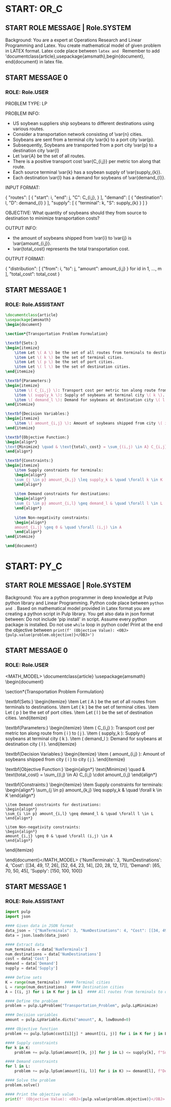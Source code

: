 # START: OR_C 
## START ROLE MESSAGE | Role.SYSTEM 
Background: You are a expert at Operations Research and Linear Programming and Latex. You create mathematical model of given problem in LATEX format. Latex code place between ```latex and ``` Remember to add 'documentclass{article},usepackage{amsmath},begin{document}, end{document} in latex file. 
## START MESSAGE 0 
### ROLE: Role.USER
<DESCRIPTION>
PROBLEM TYPE: LP

PROBLEM INFO:

- US soybean suppliers ship soybeans to different destinations using various routes.
- Consider a transportation network consisting of \var{n} cities.
- Soybeans are sent from a terminal city \var{k} to a port city \var{p}.
- Subsequently, Soybeans are transported from a port city \var{p} to a destination city \var{l}
- Let \var{A} be the set of all routes. 
- There is a positive transport cost \var{C_{i,j}} per metric ton along that route.
- Each source terminal \var{k} has a soybean supply of \var{supply_{k}}. 
- Each destination \var{l} has a demand for soybeans of \var{demand_{l}}.

INPUT FORMAT: 

{
    "routes": [
       {
        "start": i,
        "end": j,
        "C": C_{i,j},
       }
    ],
    "demand": [
        {
            "destination": l,
            "D": demand_{l}
        }
    ],
    "supply": [
        {
            "terminal": k,
            "S": supply_{k}
        }
    ]
}

OBJECTIVE: What quantity of soybeans should they from source to destination to minimize transportation costs?

OUTPUT INFO:

- the amount of soybeans shipped from \var{i} to \var{j} is \var{amount_{i,j}}.
- \var{total_cost} represents the total transportation cost.

OUTPUT FORMAT:

{
    "distribution": [
        {"from": i,
         "to": j,
         "amount": amount_{i,j}
        }
        for id in 1, ..., m
    ],
    "total_cost": total_cost
}


</DESCRIPTION>


## START MESSAGE 1 
### ROLE: Role.ASSISTANT
```latex
\documentclass{article}
\usepackage{amsmath}
\begin{document}

\section*{Transportation Problem Formulation}

\textbf{Sets:}
\begin{itemize}
    \item Let \( A \) be the set of all routes from terminals to destinations.
    \item Let \( k \) be the set of terminal cities.
    \item Let \( p \) be the set of port cities.
    \item Let \( l \) be the set of destination cities.
\end{itemize}

\textbf{Parameters:}
\begin{itemize}
    \item \( C_{i,j} \): Transport cost per metric ton along route from \( i \) to \( j \).
    \item \( supply_k \): Supply of soybeans at terminal city \( k \).
    \item \( demand_l \): Demand for soybeans at destination city \( l \).
\end{itemize}

\textbf{Decision Variables:}
\begin{itemize}
    \item \( amount_{i,j} \): Amount of soybeans shipped from city \( i \) to city \( j \).
\end{itemize}

\textbf{Objective Function:}
\begin{align*}
\text{Minimize} \quad & \text{total\_cost} = \sum_{(i,j) \in A} C_{i,j} \cdot amount_{i,j}
\end{align*}

\textbf{Constraints:}
\begin{itemize}
    \item Supply constraints for terminals:
    \begin{align*}
    \sum_{j \in p} amount_{k,j} \leq supply_k & \quad \forall k \in K
    \end{align*}
    
    \item Demand constraints for destinations:
    \begin{align*}
    \sum_{i \in p} amount_{i,l} \geq demand_l & \quad \forall l \in L
    \end{align*}
    
    \item Non-negativity constraints:
    \begin{align*}
    amount_{i,j} \geq 0 & \quad \forall (i,j) \in A
    \end{align*}
\end{itemize}

\end{document}
```

# START: PY_C 
## START ROLE MESSAGE | Role.SYSTEM 
Background: You are a python programmer in deep knowledge at Pulp python library and Linear Programming. Python code place between ```python and ```. Based on mathematical model provided in Latex format you are creating a python script in Pulp library. You get also data in json format between: <DATA></DATA> Do not include 'pip install' in script. Assume every python package is installed. Do not use `while` loop in python code! Print at the end the objective between <OBJ></OBJ> `print(f' (Objective Value): <OBJ>{pulp.value(problem.objective)}</OBJ>')` 
## START MESSAGE 0 
### ROLE: Role.USER
<MATH_MODEL>
\documentclass{article}
\usepackage{amsmath}
\begin{document}

\section*{Transportation Problem Formulation}

\textbf{Sets:}
\begin{itemize}
    \item Let \( A \) be the set of all routes from terminals to destinations.
    \item Let \( k \) be the set of terminal cities.
    \item Let \( p \) be the set of port cities.
    \item Let \( l \) be the set of destination cities.
\end{itemize}

\textbf{Parameters:}
\begin{itemize}
    \item \( C_{i,j} \): Transport cost per metric ton along route from \( i \) to \( j \).
    \item \( supply_k \): Supply of soybeans at terminal city \( k \).
    \item \( demand_l \): Demand for soybeans at destination city \( l \).
\end{itemize}

\textbf{Decision Variables:}
\begin{itemize}
    \item \( amount_{i,j} \): Amount of soybeans shipped from city \( i \) to city \( j \).
\end{itemize}

\textbf{Objective Function:}
\begin{align*}
\text{Minimize} \quad & \text{total\_cost} = \sum_{(i,j) \in A} C_{i,j} \cdot amount_{i,j}
\end{align*}

\textbf{Constraints:}
\begin{itemize}
    \item Supply constraints for terminals:
    \begin{align*}
    \sum_{j \in p} amount_{k,j} \leq supply_k & \quad \forall k \in K
    \end{align*}
    
    \item Demand constraints for destinations:
    \begin{align*}
    \sum_{i \in p} amount_{i,l} \geq demand_l & \quad \forall l \in L
    \end{align*}
    
    \item Non-negativity constraints:
    \begin{align*}
    amount_{i,j} \geq 0 & \quad \forall (i,j) \in A
    \end{align*}
\end{itemize}

\end{document}</MATH_MODEL>
<DATA>
{'NumTerminals': 3, 'NumDestinations': 4, 'Cost': [[34, 49, 17, 26], [52, 64, 23, 14], [20, 28, 12, 17]], 'Demand': [65, 70, 50, 45], 'Supply': [150, 100, 100]}</DATA>


## START MESSAGE 1 
### ROLE: Role.ASSISTANT
```python
import pulp
import json

#### Given data in JSON format
data_json = '{"NumTerminals": 3, "NumDestinations": 4, "Cost": [[34, 49, 17, 26], [52, 64, 23, 14], [20, 28, 12, 17]], "Demand": [65, 70, 50, 45], "Supply": [150, 100, 100]}'
data = json.loads(data_json)

#### Extract data
num_terminals = data['NumTerminals']
num_destinations = data['NumDestinations']
cost = data['Cost']
demand = data['Demand']
supply = data['Supply']

#### Define sets
K = range(num_terminals)  #### Terminal cities
L = range(num_destinations)  #### Destination cities
A = [(i, j) for i in K for j in L]  #### All routes from terminals to destinations

#### Define the problem
problem = pulp.LpProblem("Transportation_Problem", pulp.LpMinimize)

#### Decision variables
amount = pulp.LpVariable.dicts("amount", A, lowBound=0)

#### Objective function
problem += pulp.lpSum(cost[i][j] * amount[(i, j)] for i in K for j in L), "Total_Cost"

#### Supply constraints
for k in K:
    problem += pulp.lpSum(amount[(k, j)] for j in L) <= supply[k], f"Supply_Constraint_{k}"

#### Demand constraints
for l in L:
    problem += pulp.lpSum(amount[(i, l)] for i in K) >= demand[l], f"Demand_Constraint_{l}"

#### Solve the problem
problem.solve()

#### Print the objective value
print(f' (Objective Value): <OBJ>{pulp.value(problem.objective)}</OBJ>')
```

